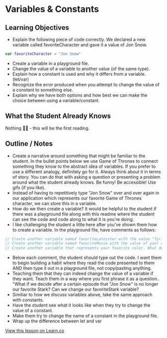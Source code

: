 # Variables & Constants

## Learning Objectives



* Explain the following piece of code correctly. We declared a new variable called favoriteCharacter and gave it a value of Jon Snow.
```Swift
var favoriteCharacter = "Jon Snow"
```

* Create a variable in a playground file.
* Change the value of a variable to another value (of the same type).
* Explain how a constant is used and why it differs from a variable. (let/var)
* Recognize the error produced when you attempt to change the value of a constant to something else.
* Explain why we have both options and how best we can make the choice between using a variable/constant.  

## What the Student Already Knows  
Nothing 🖖🏼 - this will be the first reading.

## Outline / Notes

* Create a narrative around something that might be familiar to the student. In the bullet points below we use Game of Thrones to connect something they know to the abstract idea of variables. If you prefer to use a different analogy, definitely go for it. Always think about it in terms of story. You can do that with asking a question or presenting a problem around what the student already knows. Be funny! Be accessible! Use gifs (if you like).
* Instead of having to repetitively type "Jon Snow" over and over again in our application which represents our favorite Game of Thrones character, we can store this in a variable.
* How do we then create a variable? It would be helpful to the student if there was a playground file along with this readme where the student can see the code and code along to what it is you're doing.
* I like challenging the student a little here after you've shown them how to create a variable. In the playground file, have comments as follows:
```Swift
// Create another variable named favoriteLannister with the value "Tyrion Lannister"
// Create another variable named favoriteMovie with the value of your choosing (whichever your favorite movie is).
// Create another variable that represents your favorite color. What do you think the name of the variable should be?  
```  
  
* Below each comment, the student should type out the code. I want them to begin building a habit where they read the code presented to them AND then type it out in a playground file, not copy/pasting anything.
* Teaching them that they can indeed change the value of a variable if they want. Teach them in a way where you first phrase it as a question.. "What if we decide after a certain episode that "Jon Snow" is no longer our favorite Stark? Can we change our favoriteStark variable?
* Similiar to how we discuss variables above, take the same approach with constants. 
* Have the student see what it looks like when they try to change the value of a constant.
* Make them try to change the name of a constant in the playground file.
* Wrap up the difference between let and var



<a href='https://learn.co/lessons/Variables' data-visibility='hidden'>View this lesson on Learn.co</a>
